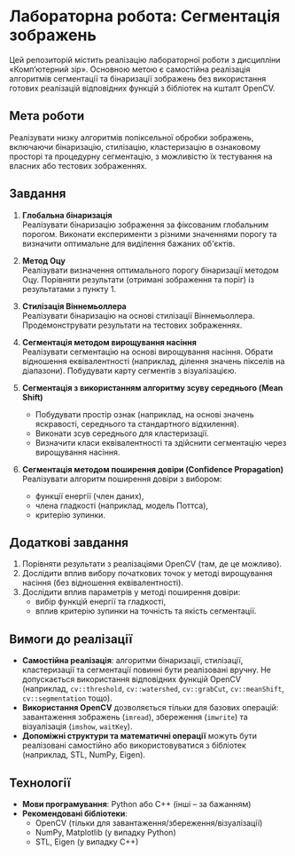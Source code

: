 # Лабораторна робота: Сегментація зображень

Цей репозиторій містить реалізацію лабораторної роботи з дисципліни «Комп’ютерний зір». Основною метою є самостійна реалізація алгоритмів сегментації та бінаризації зображень без використання готових реалізацій відповідних функцій з бібліотек на кшталт OpenCV.

## Мета роботи

Реалізувати низку алгоритмів попіксельної обробки зображень, включаючи бінаризацію, стилізацію, кластеризацію в ознаковому просторі та процедурну сегментацію, з можливістю їх тестування на власних або тестових зображеннях.

## Завдання

1. **Глобальна бінаризація**  
   Реалізувати бінаризацію зображення за фіксованим глобальним порогом. Виконати експерименти з різними значеннями порогу та визначити оптимальне для виділення бажаних об'єктів.

2. **Метод Оцу**  
   Реалізувати визначення оптимального порогу бінаризації методом Оцу. Порівняти результати (отримані зображення та поріг) із результатами з пункту 1.

3. **Стилізація Віннемьоллера**  
   Реалізувати бінаризацію на основі стилізації Віннемьоллера. Продемонструвати результати на тестових зображеннях.

4. **Сегментація методом вирощування насіння**  
   Реалізувати сегментацію на основі вирощування насіння. Обрати відношення еквівалентності (наприклад, ділення значень пікселів на діапазони). Побудувати карту сегментів з візуалізацією.

5. **Сегментація з використанням алгоритму зсуву середнього (Mean Shift)**  
   - Побудувати простір ознак (наприклад, на основі значень яскравості, середнього та стандартного відхилення).
   - Виконати зсув середнього для кластеризації.
   - Визначити класи еквівалентності та здійснити сегментацію через вирощування насіння.

6. **Сегментація методом поширення довіри (Confidence Propagation)**  
   Реалізувати алгоритм поширення довіри з вибором:
   - функції енергії (член даних),
   - члена гладкості (наприклад, модель Поттса),
   - критерію зупинки.

## Додаткові завдання

1. Порівняти результати з реалізаціями OpenCV (там, де це можливо).
2. Дослідити вплив вибору початкових точок у методі вирощування насіння (без відношення еквівалентності).
3. Дослідити вплив параметрів у методі поширення довіри:
   - вибір функцій енергії та гладкості,
   - вплив критерію зупинки на точність та якість сегментації.

## Вимоги до реалізації

- **Самостійна реалізація**: алгоритми бінаризації, стилізації, кластеризації та сегментації повинні бути реалізовані вручну. Не допускається використання відповідних функцій OpenCV (наприклад, `cv::threshold`, `cv::watershed`, `cv::grabCut`, `cv::meanShift`, `cv::segmentation` тощо).
- **Використання OpenCV** дозволяється тільки для базових операцій: завантаження зображень (`imread`), збереження (`imwrite`) та візуалізація (`imshow`, `waitKey`).
- **Допоміжні структури та математичні операції** можуть бути реалізовані самостійно або використовуватися з бібліотек (наприклад, STL, NumPy, Eigen).

## Технології

- **Мови програмування**: Python або C++ (інші – за бажанням)
- **Рекомендовані бібліотеки**:
  - OpenCV (тільки для завантаження/збереження/візуалізації)
  - NumPy, Matplotlib (у випадку Python)
  - STL, Eigen (у випадку C++)
